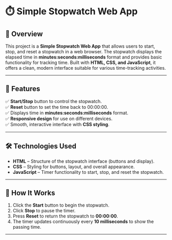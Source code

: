

# ⏱️ Simple Stopwatch Web App  

## 📌 Overview  
This project is a **Simple Stopwatch Web App** that allows users to start, stop, and reset a stopwatch in a web browser. The stopwatch displays the elapsed time in **minutes:seconds:milliseconds** format and provides basic functionality for tracking time. Built with **HTML, CSS, and JavaScript**, it offers a clean, modern interface suitable for various time-tracking activities.

---

## 🚀 Features  
✅ **Start/Stop** button to control the stopwatch.  
✅ **Reset** button to set the time back to 00:00:00.  
✅ Displays time in **minutes:seconds:milliseconds** format.  
✅ **Responsive design** for use on different devices.  
✅ Smooth, interactive interface with **CSS styling**.  

---

## 🛠️ Technologies Used  
- **HTML** – Structure of the stopwatch interface (buttons and display).  
- **CSS** – Styling for buttons, layout, and overall appearance.  
- **JavaScript** – Timer functionality to start, stop, and reset the stopwatch.  

---

## 📜 How It Works  
1. Click the **Start** button to begin the stopwatch.  
2. Click **Stop** to pause the timer.  
3. Press **Reset** to return the stopwatch to **00:00:00**.  
4. The timer updates continuously every **10 milliseconds** to show the passing time.  

---
